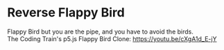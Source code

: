 # Reverse Flappy Bird

Flappy Bird but you are the pipe, and you have to avoid the birds.  
The Coding Train's p5.js Flappy Bird Clone: https://youtu.be/cXgA1d_E-jY
